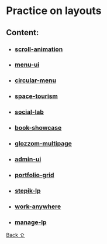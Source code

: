 # Practice on layouts

## **Content:**

* ### [scroll-animation](scroll-animation)
* ### [menu-ui](menu-ui)
* ### [circular-menu](circular-menu)
* ### [space-tourism](space-tourism)
* ### [social-lab](social-lab)
* ### [book-showcase](book-showcase)
* ### [glozzom-multipage](glozzom-multipage)
* ### [admin-ui](admin-ui)
* ### [portfolio-grid](portfolio-grid)
* ### [stepik-lp](stepik-lp)
* ### [work-anywhere](work-anywhere)
* ### [manage-lp](manage-lp)

[Back &#8679;](#content)
